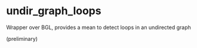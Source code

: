 # undir_graph_loops
Wrapper over BGL, provides a mean to detect loops in an undirected graph

(preliminary)
